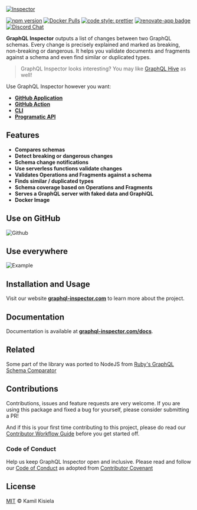 [![Inspector](https://user-images.githubusercontent.com/25294569/64163641-50cc9f80-ce4a-11e9-89b0-248c7d12142f.gif)](https://graphql-inspector.com/)

[![npm version](https://badge.fury.io/js/%40graphql-inspector%2Fcli.svg)](https://npmjs.com/package/@graphql-inspector/cli)
[![Docker Pulls](https://img.shields.io/docker/pulls/kamilkisiela/graphql-inspector)](https://hub.docker.com/r/kamilkisiela/graphql-inspector)
[![code style: prettier](https://img.shields.io/badge/code_style-prettier-ff69b4.svg?style=flat-square)](https://github.com/prettier/prettier)
[![renovate-app badge](https://img.shields.io/badge/renovate-app-blue.svg)](https://renovateapp.com/)
[![Discord Chat](https://img.shields.io/discord/625400653321076807)](https://discord.gg/xud7bH9)

**GraphQL Inspector** outputs a list of changes between two GraphQL schemas. Every change is precisely explained and marked as breaking, non-breaking or dangerous.
It helps you validate documents and fragments against a schema and even find similar or duplicated types.

> GraphQL Inspector looks interesting? You may like [GraphQL Hive](https://the-guild.dev/blog/graphql-hive-preview) as well!

Use GraphQL Inspector however you want:

- [**GitHub Application**](https://graphql-inspector.com/install)
- [**GitHub Action**](https://github.com/marketplace/actions/graphql-inspector)
- [**CLI**](https://graphql-inspector.com/docs/installation#cli)
- [**Programatic API**](https://graphql-inspector.com/docs/installation#programatic-api)

## Features

- **Compares schemas**
- **Detect breaking or dangerous changes**
- **Schema change notifications**
- **Use serverless functions validate changes**
- **Validates Operations and Fragments against a schema**
- **Finds similar / duplicated types**
- **Schema coverage based on Operations and Fragments**
- **Serves a GraphQL server with faked data and GraphiQL**
- **Docker Image**

## Use on GitHub

![Github](./website/static/img/github/app-action.jpg)

## Use everywhere

![Example](./packages/cli/demo.gif)

## Installation and Usage

Visit our website [**graphql-inspector.com**](https://graphql-inspector.com/) to learn more about the project.

## Documentation

Documentation is available at [**graphql-inspector.com/docs**](https://graphql-inspector.com/docs).

## Related

Some part of the library was ported to NodeJS from [Ruby's GraphQL Schema Comparator](https://github.com/xuorig/graphql-schema_comparator)

## Contributions

Contributions, issues and feature requests are very welcome. If you are using this package and fixed a bug for yourself, please consider submitting a PR!

And if this is your first time contributing to this project, please do read our [Contributor Workflow Guide](https://github.com/the-guild-org/Stack/blob/master/CONTRIBUTING.md) before you get started off.

### Code of Conduct

Help us keep GraphQL Inspector open and inclusive. Please read and follow our [Code of Conduct](https://github.com/the-guild-org/Stack/blob/master/CODE_OF_CONDUCT.md) as adopted from [Contributor Covenant](https://www.contributor-covenant.org/)

## License

[MIT](https://github.com/kamilkisiela/graphql-inspector/blob/master/LICENSE) © Kamil Kisiela
